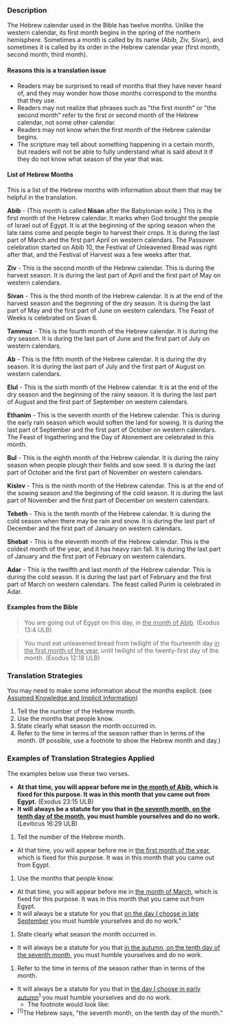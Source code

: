 

### Description 

The Hebrew calendar used in the Bible has twelve months. Unlike the western calendar, its first month begins  in the spring of the northern hemisphere. Sometimes a month is called by its name (Abib, Ziv, Sivan), and sometimes it is called by its order in the Hebrew calendar year (first month, second month, third month). 

#### Reasons this is a translation issue 

* Readers may be surprised to read of months that they have never heard of, and they may wonder how those months correspond to the months that they use.
* Readers may not realize that phrases such as "the first month" or "the second month" refer to the first or second month of the Hebrew calendar, not some other calendar.
* Readers may not know when the first month of the Hebrew calendar begins.
* The scripture may tell about something happening in a certain month, but readers will not be able to fully understand what is said about it if they do not know what season of the year that was.

#### List of Hebrew Months  
This is a list of the Hebrew months with information about them that may be helpful in the translation.

**Abib** - (This month is called **Nisan** after the Babylonian exile.) This is the first month of the Hebrew calendar. It marks when God brought the people of Israel out of Egypt. It is at the beginning of the spring season when the late rains come and people begin to harvest their crops. It is during the last part of March and the first part April on western calendars. The Passover celebration started on Abib 10, the Festival of Unleavened Bread was right after that, and the Festival of Harvest was a few weeks after that.

**Ziv** - This is the second month of the Hebrew calendar. This is during the harvest season. It is during the last part of April and the first part of May on western calendars.

**Sivan** - This is the third month of the Hebrew calendar. It is at the end of the harvest season and the beginning of the dry season. It is during the last part of May and the first part of June on western calendars. The Feast of Weeks is celebrated on Sivan 6.

**Tammuz** - This is the fourth month of the Hebrew calendar. It is during the dry season. It is during the last part of June and the first part of July on western calendars.

**Ab** - This is the fifth month of the Hebrew calendar. It is during the dry season. It is during the last part of July and the first part of August on western calendars.

**Elul** - This is the sixth month of the Hebrew calendar. It is at the end of the dry season and the beginning of the rainy season. It is during the last part of August and the first part of September on western calendars.

**Ethanim** - This is the seventh month of the Hebrew calendar. This is during the early rain season which would soften the land for sowing. It is during the last part of September and the first part of October on western calendars. The Feast of Ingathering and the Day of Atonement are celebrated in this month.

**Bul** - This is the eighth month of the Hebrew calendar. It is during the rainy season when people plough their fields and sow seed. It is during the last part of October and the first part of November on western calendars.

**Kislev** - This is the ninth month of the Hebrew calendar. This is at the end of the sowing season and the beginning of the cold season. It is during the last part of November and the first part of December on western calendars.

**Tebeth** - This is the tenth month of the Hebrew calendar. It is during the cold season when there may be rain and snow. It is during the last part of December and the first part of January on western calendars.

**Shebat** - This is the eleventh month of the Hebrew calendar. This is the coldest month of the year, and it has heavy rain fall. It is during the last part of January and the first part of February on western calendars.

**Adar** - This is the twelfth and last month of the Hebrew calendar. This is during the cold season. It is during the last part of February and the first part of March on western calendars. The feast called Purim is celebrated in Adar.

#### Examples from the Bible 

<blockquote> You are going out of Egypt on this day, in <u>the month of Abib</u>. (Exodus 13:4 ULB) </blockquote>

> You must eat unleavened bread from twilight of the fourteenth day <u>in the first month of the year</u>, until twilight of the twenty-first day of the month. (Exodus 12:18 ULB)

### Translation Strategies 
You may need to make some information about the months explicit. (see [Assumed Knowledge and Implicit Information](en/ta/translate/man/figs-explicit))

1. Tell the the number of the Hebrew month.
1. Use the months that people know. 
1. State clearly what season the month occurred in. 
1. Refer to the time in terms of the season rather than in terms of the month. (If possible, use a footnote to show the Hebrew month and day.)

### Examples of Translation Strategies Applied 

The examples below use these two verses.

  * **At that time, you will appear before me in <u>the month of Abib</u>, which is fixed for this purpose. It was in this month that you came out from Egypt.** (Exodus 23:15 ULB)
  * **It will always be a statute for you that in <u>the seventh month, on the tenth day of the month,</u> you must humble yourselves and do no work.** (Leviticus 16:29 ULB)

1. Tell the number of the Hebrew month.
  * At that time, you will appear before me in <u>the first month of the year</u>, which is fixed for this purpose. It was in this month that you came out from Egypt.
1. Use the months that people know. 
  * At that time, you will appear before me in <u>the month of March</u>, which is fixed for this purpose. It was in this month that you came out from Egypt.
  *  It will always be a statute for you that <u>on the day I choose in late September</u> you must humble yourselves and do no work." 
1. State clearly what season the month occurred in.
  * It will always be a statute for you that <u>in the autumn, on the tenth day of the seventh month,</u> you must humble yourselves and do no work.
1. Refer to the time in terms of the season rather than in terms of the month. 
  * It will always be a statute for you that in <u>the day I choose in early autumn</u><sup>1</sup> you must humble yourselves and do no work.
      * The footnote would look like:
  * <sup>[1]</sup>The Hebrew says, "the seventh month, on the tenth day of the month."